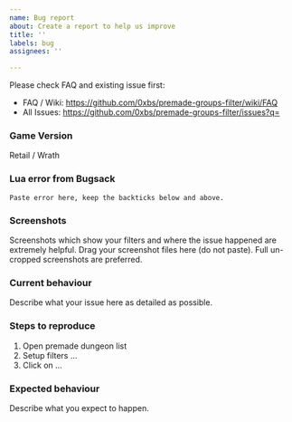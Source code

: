 ```yaml
---
name: Bug report
about: Create a report to help us improve
title: ''
labels: bug
assignees: ''

---
```


Please check FAQ and existing issue first:
- FAQ / Wiki: https://github.com/0xbs/premade-groups-filter/wiki/FAQ
- All Issues: https://github.com/0xbs/premade-groups-filter/issues?q=

### Game Version
Retail / Wrath

### Lua error from Bugsack
```
Paste error here, keep the backticks below and above.
```

### Screenshots
Screenshots which show your filters and where the issue happened are extremely helpful.
Drag your screenshot files here (do not paste). Full un-cropped screenshots are preferred.

### Current behaviour
Describe what your issue here as detailed as possible.

### Steps to reproduce
1. Open premade dungeon list
2. Setup filters ...
3. Click on ...

### Expected behaviour
Describe what you expect to happen.
